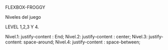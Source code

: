 FLEXBOX-FROGGY

Niveles del juego 

LEVEL 1,2,3 Y 4.

Nivel.1: justify-content : End;
Nivel.2: justify-content : center;
Nivel.3: justify-content: space-around;
Nivel.4: justify-content : space-between;

